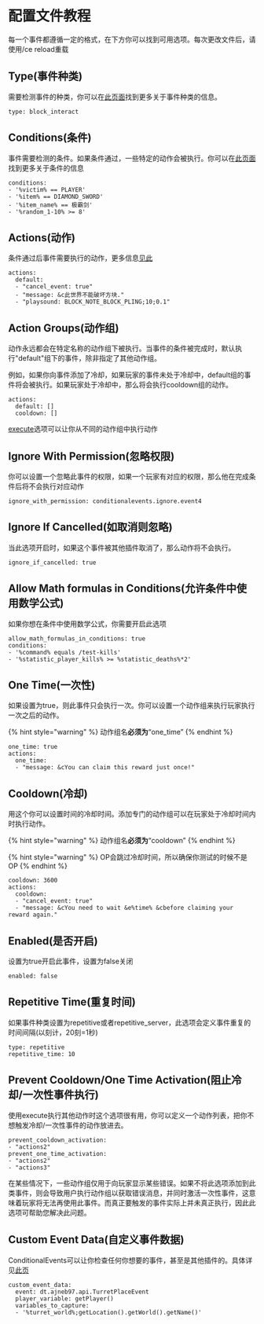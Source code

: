 # 配置文件教程

每一个事件都遵循一定的格式，在下方你可以找到可用选项。每次更改文件后，请使用/ce reload重载

## Type(事件种类)

需要检测事件的种类，你可以在[此页面](shi-jian-zhong-lei/)找到更多关于事件种类的信息。

```
type: block_interact
```

## Conditions(条件)

事件需要检测的条件。如果条件通过，一些特定的动作会被执行。你可以在[此页面](tiao-jian.md)找到更多关于条件的信息

```
conditions:
- '%victim% == PLAYER'
- '%item% == DIAMOND_SWORD'
- '%item_name% == 极霸剑'
- '%random_1-10% >= 8'
```

## Actions(动作)

条件通过后事件需要执行的动作，更多信息[见此](dong-zuo/)

```
actions:
  default:
  - "cancel_event: true"
  - "message: &c此世界不能破坏方块."
  - "playsound: BLOCK_NOTE_BLOCK_PLING;10;0.1"
```

## Action Groups(动作组)

动作永远都会在特定名称的动作组下被执行。当事件的条件被完成时，默认执行"default"组下的事件，除非指定了其他动作组。

例如，如果你向事件添加了冷却，如果玩家的事件未处于冷却中，default组的事件将会被执行。如果玩家处于冷却中，那么将会执行cooldown组的动作。

```
actions:
  default: []
  cooldown: []
```

[execute](tiao-jian.md#zhi-hang-execute-lei-xuan-xiang)选项可以让你从不同的动作组中执行动作

## Ignore With Permission(忽略权限)

你可以设置一个忽略此事件的权限，如果一个玩家有对应的权限，那么他在完成条件后将不会执行对应动作

```
ignore_with_permission: conditionalevents.ignore.event4
```

## Ignore If Cancelled(如取消则忽略)

当此选项开启时，如果这个事件被其他插件取消了，那么动作将不会执行。

```
ignore_if_cancelled: true
```

## Allow Math formulas in Conditions(允许条件中使用数学公式)

如果你想在条件中使用数学公式，你需要开启此选项

```
allow_math_formulas_in_conditions: true
conditions:
- '%command% equals /test-kills'
- '%statistic_player_kills% >= %statistic_deaths%*2'
```

## One Time(一次性)

如果设置为true，则此事件只会执行一次。你可以设置一个动作组来执行玩家执行一次之后的动作。

{% hint style="warning" %}
动作组名**必须为**“one\_time”
{% endhint %}

```
one_time: true
actions:
  one_time:
  - "message: &cYou can claim this reward just once!"
```

## Cooldown(冷却)

用这个你可以设置时间的冷却时间。添加专门的动作组可以在玩家处于冷却时间内时执行动作。

{% hint style="warning" %}
动作组名**必须为**“cooldown”
{% endhint %}

{% hint style="warning" %}
OP会跳过冷却时间，所以确保你测试的时候不是OP
{% endhint %}

```
cooldown: 3600
actions:
  cooldown:
  - "cancel_event: true"
  - "message: &cYou need to wait &e%time% &cbefore claiming your reward again."
```

## Enabled(是否开启)

设置为true开启此事件，设置为false关闭

```
enabled: false
```

## Repetitive Time(重复时间)

如果事件种类设置为repetitive或者repetitive\_server，此选项会定义事件重复的时间间隔(以刻计，20刻=1秒)

```
type: repetitive
repetitive_time: 10
```

## Prevent Cooldown/One Time Activation(阻止冷却/一次性事件执行)

使用execute执行其他动作时这个选项很有用，你可以定义一个动作列表，把你不想触发冷却/一次性事件的动作放进去。

```
prevent_cooldown_activation:
- "actions2"
prevent_one_time_activation:
- "actions2"
- "actions3"
```

在某些情况下，一些动作组仅用于向玩家显示某些错误。如果不将此选项添加到此类事件，则会导致用户执行动作组以获取错误消息，并同时激活一次性事件，这意味着玩家将无法再使用此事件。而真正要触发的事件实际上并未真正执行，因此此选项可帮助您解决此问题。

## Custom Event Data(自定义事件数据)

ConditionalEvents可以让你检查任何你想要的事件，甚至是其他插件的。具体详见[此页](zi-ding-yi-shi-jian.md)

```
custom_event_data:
  event: dt.ajneb97.api.TurretPlaceEvent
  player_variable: getPlayer()
  variables_to_capture:
  - '%turret_world%;getLocation().getWorld().getName()'
```
